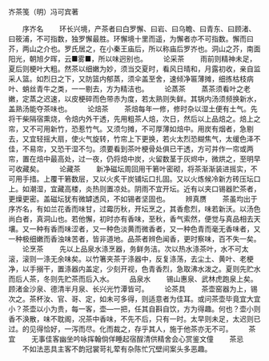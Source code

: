 岕茶笺（明）冯可宾著

　　序岕名
　　环长兴境，产茶者曰白罗懈、曰岩、曰乌瞻、曰青东、曰顾渚、曰筱浦，不可指数，独罗懈最胜。环懈境十里而遥，为懈者亦不可指数。懈而曰芥，两山之介也。罗氏居之，在小秦王庙后，所以称庙后罗岕也。洞山之芥，南面阳光，朝旭夕晖，云■雾■，所以味迥别也。
　　论采茶
　　雨前则精神未足，夏后则梗叶大粗。然茶以细嫩为妙，须当交夏时，看风日晴和，月露初收，亲自监采人篮。如烈日之下，又防篮内郁蒸，须伞盖至舍，速倾净匾薄摊，细拣枯枝病叶、蛸丝青牛之类，一一剔去，方为精洁也。
　　论蒸茶
　　蒸茶须看叶之老嫩，定蒸之迟速，以皮梗碎而色带赤为度，若太熟则失鲜。其锅内汤须频换新水，盖熟汤能夺茶味也。
　　论焙茶
　　茶焙每年一修，修时杂以湿土便有土气。先将干柴隔宿熏烧，令焙内外干透，先用粗茶人焙，次日，然后以上品焙之。焙上之帘，又不可用新竹，恐惹竹气。又须匀摊，不可厚薄如焙中。用炭有烟者，急剔去，又宜轻摇大扇，使火气旋转，竹帘上下更换，若火太烈恐糊焦气，太缓色泽不佳，不易帘，又恐干湿不匀。须要看到茶叶梗骨处俱已干透，方可并作一帘或两帘，置在焙中最高处，过一夜，仍将焙中炭，火留数茎于灰烬中，微烘之，至明早可收藏矣。
　　论藏茶
　　新净磁坛周回用干箬叶密砌，将茶渐渐装进摇实，不可用手措。上覆干箬数层，又以火炙干炭铺坛口扎固。又以火炼候冷新方砖压坛口上。如潮湿，宜藏高楼，炎热则置凉处。阴雨不宜开坛。近有以夹口锡器贮茶者，更燥更密。盖磁坛犹有微罅透风，不如锡者坚固也。
　　辨真赝
　　茶虽均出于序岕名，有如兰花香而味甘，过霉历秋，开坛烹之，其香愈烈，味若新沃。以汤色尚白者，真洞山也。若他懈，初时亦有香味，至秋，香气索然，便觉与真品相去天壤。又一种有香而味涩者，又一种色淡黄而微香者，又一种色青而毫无香味者，又一种极细嫩而香浊味苦者，皆非道地。品茶者辨色闻香，更时察味，百不失一矣。
　　论烹茶
　　先以上品泉水涤烹器，务鲜务洁。次以热水涤茶叶，水不可太滚，滚则一涤无余味矣。以竹箸夹茶于涤器中，反复涤荡，去尘土、黄叶、老梗净，以手搦干，置涤器内盖定，少刻开视，色青香烈，急取沸水泼之。夏则先贮水而后人茶，冬则先贮茶而后入水。
　　品泉水
　　锡山惠泉、武林虎跑泉上矣。顾渚金沙泉、德清半月泉、长兴光竹潭皆可。
　　论茶具
　　茶壶窑器为上，锡次之。茶杯汝、官、哥、定，如未可多得，则适意者为佳耳。或问茶壶毕竟宜大宜小？茶壶以小为贵，每一客，壶—一把，任其自斟自饮，方为得趣。何也？壶小则香不涣散，味不耽阁，况茶中香味，不先不后，只有一时。太早则未足，太迟则已过。的见得恰好，一泻而尽。化而裁之，存乎其人，施于他茶亦无不可。
　　茶宜
　　无事佳客幽坐吟咏挥翰倘佯睡起宿酲清供精舍会心赏鉴文僮
　　茶忌
　　不如法恶具主客不韵冠裳苛礼荤有杂陈忙冗壁间案头多恶趣。

